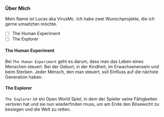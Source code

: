### Über Mich
Mein Name ist Lucas aka VirusMc. 
Ich habe zwei Wunschprojekte, die ich gerne umsetzten möchte.

 - [ ] The Human Experiment
 - [ ] The Explorer

#### The Human Experiment
Bei `The Human Experiment` geht es darum, dass man das Leben eines Menschen steuert. Bei der Geburt, in der Kindheit, im Erwachsenensein und beim Sterben. Jeder Mensch, den man steuert, soll Einfluss auf die nächste Generation haben.
#### The Explorer
`The Explorer` ist ein Open World Spiel, in dem der Spieler seine Fähigkeiten verloren hat und sie nun wiederfinden muss, um am Ende den Bösewicht zu besiegen und die Welt zu retten.

